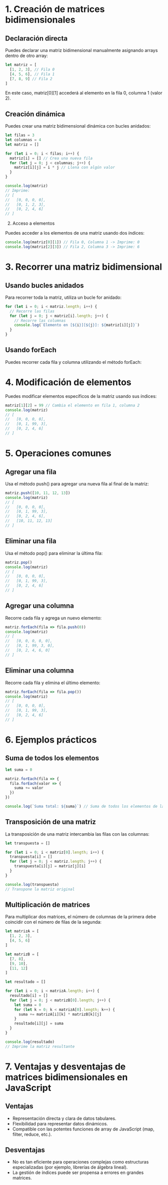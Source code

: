 # 1. Creación de matrices bidimensionales

## Declaración directa

Puedes declarar una matriz bidimensional manualmente asignando arrays dentro de otro array:

```js
let matriz = [
  [1, 2, 3], // Fila 0
  [4, 5, 6], // Fila 1
  [7, 8, 9] // Fila 2
]
```

En este caso, matriz[0][1] accederá al elemento en la fila 0, columna 1 (valor 2).

## Creación dinámica

Puedes crear una matriz bidimensional dinámica con bucles anidados:

```js
let filas = 3
let columnas = 4
let matriz = []

for (let i = 0; i < filas; i++) {
  matriz[i] = [] // Crea una nueva fila
  for (let j = 0; j < columnas; j++) {
    matriz[i][j] = i * j // Llena con algún valor
  }
}

console.log(matriz)
// Imprime:
// [
//   [0, 0, 0, 0],
//   [0, 1, 2, 3],
//   [0, 2, 4, 6]
// ]
```

2. Acceso a elementos

Puedes acceder a los elementos de una matriz usando dos índices:

```js
console.log(matriz[0][1]) // Fila 0, Columna 1 -> Imprime: 0
console.log(matriz[2][3]) // Fila 2, Columna 3 -> Imprime: 6
```

# 3. Recorrer una matriz bidimensional

## Usando bucles anidados

Para recorrer toda la matriz, utiliza un bucle for anidado:

```js
for (let i = 0; i < matriz.length; i++) {
  // Recorre las filas
  for (let j = 0; j < matriz[i].length; j++) {
    // Recorre las columnas
    console.log(`Elemento en [${i}][${j}]: ${matriz[i][j]}`)
  }
}
```

## Usando forEach

Puedes recorrer cada fila y columna utilizando el método forEach:

# 4. Modificación de elementos

Puedes modificar elementos específicos de la matriz usando sus índices:

```js
matriz[1][2] = 99 // Cambia el elemento en fila 1, columna 2
console.log(matriz)
// [
//   [0, 0, 0, 0],
//   [0, 1, 99, 3],
//   [0, 2, 4, 6]
// ]
```

# 5. Operaciones comunes

## Agregar una fila

Usa el método push() para agregar una nueva fila al final de la matriz:

```js
matriz.push([10, 11, 12, 13])
console.log(matriz)
// [
//   [0, 0, 0, 0],
//   [0, 1, 99, 3],
//   [0, 2, 4, 6],
//   [10, 11, 12, 13]
// ]
```

## Eliminar una fila

Usa el método pop() para eliminar la última fila:

```js
matriz.pop()
console.log(matriz)
// [
//   [0, 0, 0, 0],
//   [0, 1, 99, 3],
//   [0, 2, 4, 6]
// ]
```

## Agregar una columna

Recorre cada fila y agrega un nuevo elemento:

```js
matriz.forEach(fila => fila.push(0))
console.log(matriz)
// [
//   [0, 0, 0, 0, 0],
//   [0, 1, 99, 3, 0],
//   [0, 2, 4, 6, 0]
// ]
```

## Eliminar una columna

Recorre cada fila y elimina el último elemento:

```js
matriz.forEach(fila => fila.pop())
console.log(matriz)
// [
//   [0, 0, 0, 0],
//   [0, 1, 99, 3],
//   [0, 2, 4, 6]
// ]
```

# 6. Ejemplos prácticos

## Suma de todos los elementos

```js
let suma = 0

matriz.forEach(fila => {
  fila.forEach(valor => {
    suma += valor
  })
})

console.log(`Suma total: ${suma}`) // Suma de todos los elementos de la matriz
```

## Transposición de una matriz

La transposición de una matriz intercambia las filas con las columnas:

```js
let transpuesta = []

for (let i = 0; i < matriz[0].length; i++) {
  transpuesta[i] = []
  for (let j = 0; j < matriz.length; j++) {
    transpuesta[i][j] = matriz[j][i]
  }
}

console.log(transpuesta)
// Transpone la matriz original
```

## Multiplicación de matrices

Para multiplicar dos matrices, el número de columnas de la primera debe coincidir con el número de filas de la segunda:

```js
let matrizA = [
  [1, 2, 3],
  [4, 5, 6]
]

let matrizB = [
  [7, 8],
  [9, 10],
  [11, 12]
]

let resultado = []

for (let i = 0; i < matrizA.length; i++) {
  resultado[i] = []
  for (let j = 0; j < matrizB[0].length; j++) {
    let suma = 0
    for (let k = 0; k < matrizA[0].length; k++) {
      suma += matrizA[i][k] * matrizB[k][j]
    }
    resultado[i][j] = suma
  }
}

console.log(resultado)
// Imprime la matriz resultante
```

# 7. Ventajas y desventajas de matrices bidimensionales en JavaScript

## Ventajas

- Representación directa y clara de datos tabulares.
- Flexibilidad para representar datos dinámicos.
- Compatible con las potentes funciones de array de JavaScript (map, filter, reduce, etc.).

## Desventajas

- No es tan eficiente para operaciones complejas como estructuras especializadas (por ejemplo, librerías de álgebra lineal).
- La gestión de índices puede ser propensa a errores en grandes matrices.
